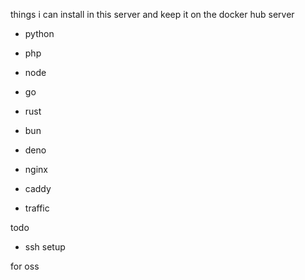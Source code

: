 things i can install in this server and keep it on the docker hub server

- python
- php
- node
- go
- rust
- bun
- deno

- nginx
- caddy
- traffic


todo 
- ssh setup

for oss